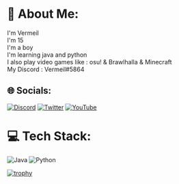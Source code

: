 # 💫 About Me:
I'm Vermeil<br>I'm 15<br>I'm a boy<br>I'm learning java and python<br>I also play video games like : osu! & Brawlhalla & Minecraft<br>My Discord : Vermeil#5864


## 🌐 Socials:
[![Discord](https://img.shields.io/badge/Discord-%237289DA.svg?logo=discord&logoColor=white)](htttps://discord.gg/https://discord.gg/pvdQGns5X5) [![Twitter](https://img.shields.io/badge/Twitter-%231DA1F2.svg?logo=Twitter&logoColor=white)](https://twitter.com/@Vermeilosu) [![YouTube](https://img.shields.io/badge/YouTube-%23FF0000.svg?logo=YouTube&logoColor=white)](https://www.youtube.com/channel/UCmUZzOebtUhqiqUq9EHxzqg) 

# 💻 Tech Stack:
![Java](https://img.shields.io/badge/java-%23ED8B00.svg?style=for-the-badge&logo=java&logoColor=white) ![Python](https://img.shields.io/badge/python-3670A0?style=for-the-badge&logo=python&logoColor=ffdd54)

[![trophy](https://github-profile-trophy.vercel.app/?username=VermeilChan&theme=onedark)](https://github.com/ryo-ma/github-profile-trophy)
